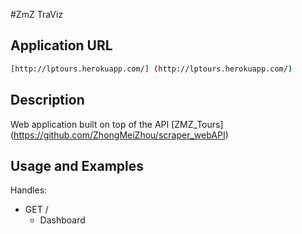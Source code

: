 #ZmZ TraViz

## Application URL

  ```sh
 [http://lptours.herokuapp.com/] (http://lptours.herokuapp.com/)
 ```
## Description

Web application built on top of the API [ZMZ_Tours] (https://github.com/ZhongMeiZhou/scraper_webAPI)

## Usage and Examples
Handles:

- GET /
  - Dashboard
